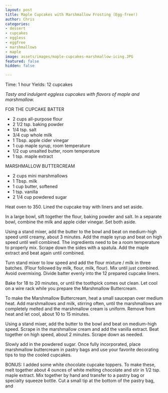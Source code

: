 ```yaml
---
layout: post
title: Maple Cupcakes with Marshmallow Frosting (Egg-free!)
author: Chris
categories:
- dessert
- cupcakes
- eggless
- eggfree
- marshmallows
- maple
image: assets/images/maple-cupcakes-marshmallow-icing.JPG
featured: false
hidden: false

---
```

Time: 1 hour Yields: 12 cupcakes

_Tasty and indulgent eggless cupcakes with flavors of maple and marshmallow._

FOR THE CUPCAKE BATTER

* 2 cups all-purpose flour
* 2 1/2 tsp. baking powder
* 1/4 tsp. salt
* 3/4 cup whole milk
* 1 Tbsp. apple cider vinegar
* 1 cup maple syrup, room temperature
* 1/2 cup unsalted butter, room temperature
* 1 tsp. maple extract

MARSHMALLOW BUTTERCREAM

* 2 cups mini marshmallows
* 1 Tbsp. milk
* 1 cup butter, softened
* 1 tsp. vanilla
* 2 1/4 cup powdered sugar

Heat oven to 350. Lined the cupcake tray with liners and set aside.

In a large bowl, sift together the flour, baking powder and salt. In a separate bowl, combine the milk and apple cider vinegar. Set both aside.

Using a stand mixer, add the butter to the bowl and beat on medium-high speed until creamy, about 3 minutes. Add the maple syrup and beat on high speed until well combined. The ingredients need to be a room temperature to properly mix. Scrape down the sides with a spatula. Add the maple extract and beat again until combined.

Turn stand mixer to low speed and add the flour mixture / milk in three batches. (Flour followed by milk, flour, milk, flour). Mix until just combined. Avoid overmixing. Divide batter evenly into the 12 prepared cupcake liners.

Bake for 18 to 20 minutes, or until the toothpick comes out clean. Let cool on a wire rack while you prepare the Marshmallow Buttercream.

To make the Marshmallow Buttercream, heat a small saucepan over medium heat. Add marshmallows and milk, stirring often, until the marshmallows are completely melted and the marshmallow cream is uniform. Remove from heat and let cool, about 10 to 15 minutes. 

Using a stand mixer, add the butter to the bowl and beat on medium-high speed. Scrape in the marshmallow cream and add the vanilla extract. Beat together on high speed, about 2 minutes. Scrape down as needed. 

Slowly add in the powdered sugar. Once fully incorporated, place marshmallow buttercream in pastry bags and use your favorite decorating tips to top the cooled cupcakes.

BONUS: I added some white chocolate cupcake toppers. To make these, melt together about 4 ounces of white melting chocolate and stir in 1/2 tsp. maple extract. Mix together by hand and transfer to a pastry bag or specialty squeeze bottle. Cut a small tip at the bottom of the pastry bag, and